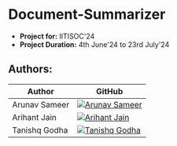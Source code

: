 # Document-Summarizer
- **Project for:** IITISOC'24 
- **Project Duration:** 4th June'24 to 23rd July'24
## Authors:
| Author | GitHub |
|--------|--------|
| Arunav Sameer | [![Arunav Sameer](https://github.com/arunavsameer.png?size=50)](https://github.com/arunavsameer) |
| Arihant Jain | [![Arihant Jain](https://github.com/Arihant779.png?size=50)](https://github.com/Arihant779) |
| Tanishq Godha | [![Tanishq Godha](https://github.com/Tanishq-Godha.png?size=50)](https://github.com/Tanishq-Godha) |

